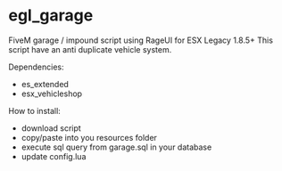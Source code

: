 # egl_garage
FiveM garage / impound script using RageUI for ESX Legacy 1.8.5+
This script have an anti duplicate vehicle system.

Dependencies: 
- es_extended
- esx_vehicleshop

How to install:
- download script
- copy/paste into you resources folder
- execute sql query from garage.sql in your database
- update config.lua
